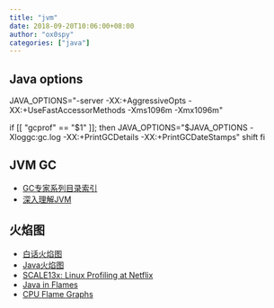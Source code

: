 ```yaml
---
title: "jvm"
date: 2018-09-20T10:06:00+08:00
author: "ox0spy"
categories: ["java"]
---
```


## Java options

JAVA_OPTIONS="-server -XX:+AggressiveOpts -XX:+UseFastAccessorMethods -Xms1096m -Xmx1096m"


if [[ "gcprof" == "$1" ]]; then
    JAVA_OPTIONS="$JAVA_OPTIONS -Xloggc:gc.log -XX:+PrintGCDetails -XX:+PrintGCDateStamps"
    shift
fi

## JVM GC

- [GC专家系列目录索引](https://segmentfault.com/a/1190000004369048)
- [深入理解JVM](http://www.cnblogs.com/enjiex/p/5079338.html)

## 火焰图
- [白话火焰图](http://huoding.com/2016/08/18/531)
- [Java火焰图](http://colobu.com/2016/08/10/Java-Flame-Graphs/)
- [SCALE13x: Linux Profiling at Netflix](http://www.brendangregg.com/blog/2015-02-27/linux-profiling-at-netflix.html)
- [Java in Flames](http://techblog.netflix.com/2015/07/java-in-flames.html)
- [CPU Flame Graphs](http://www.brendangregg.com/FlameGraphs/cpuflamegraphs.html)

